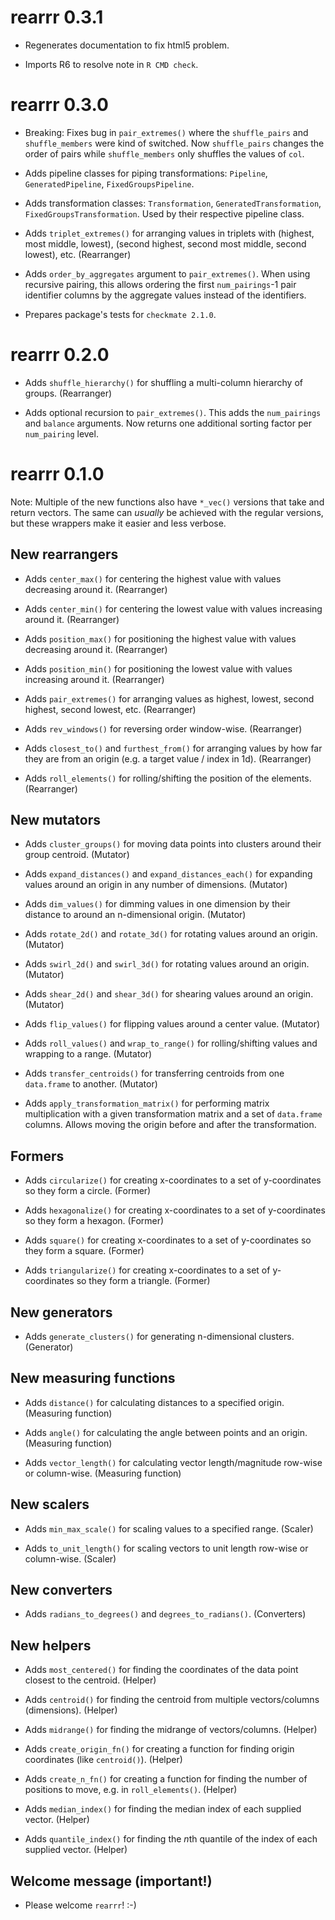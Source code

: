 
# rearrr 0.3.1

* Regenerates documentation to fix html5 problem.

* Imports R6 to resolve note in `R CMD check`.

# rearrr 0.3.0

* Breaking: Fixes bug in `pair_extremes()` where the `shuffle_pairs` and `shuffle_members` were kind of switched. Now `shuffle_pairs` changes the order of pairs while `shuffle_members` only shuffles the values of `col`.

* Adds pipeline classes for piping transformations: `Pipeline`, `GeneratedPipeline`, `FixedGroupsPipeline`.

* Adds transformation classes: `Transformation`, `GeneratedTransformation`, `FixedGroupsTransformation`. Used by their respective pipeline class.

* Adds `triplet_extremes()` for arranging values in triplets with (highest, most middle, lowest), (second highest, second most middle, second lowest), etc. (Rearranger)

* Adds `order_by_aggregates` argument to `pair_extremes()`. When using recursive pairing, this allows ordering the first `num_pairings`-1 pair identifier columns by the aggregate values instead of the identifiers.

* Prepares package's tests for `checkmate 2.1.0`.

# rearrr 0.2.0

* Adds `shuffle_hierarchy()` for shuffling a multi-column hierarchy of groups. (Rearranger)

* Adds optional recursion to `pair_extremes()`. This adds the `num_pairings` and `balance` arguments. Now returns one additional sorting factor per `num_pairing` level.

# rearrr 0.1.0

Note: Multiple of the new functions also have `*_vec()` versions that take and return vectors. The same can *usually* be achieved with the regular versions, but these wrappers make it easier and less verbose.

## New rearrangers

* Adds `center_max()` for centering the highest value with values decreasing around it. (Rearranger)

* Adds `center_min()` for centering the lowest value with values increasing around it. (Rearranger)

* Adds `position_max()` for positioning the highest value with values decreasing around it. (Rearranger)

* Adds `position_min()` for positioning the lowest value with values increasing around it. (Rearranger)

* Adds `pair_extremes()` for arranging values as highest, lowest, second highest, second lowest, etc. (Rearranger)

* Adds `rev_windows()` for reversing order window-wise. (Rearranger)

* Adds `closest_to()` and `furthest_from()` for arranging values by how far they are from an origin (e.g. a target value / index in 1d). (Rearranger)

* Adds `roll_elements()` for rolling/shifting the position of the elements. (Rearranger)


## New mutators

* Adds `cluster_groups()` for moving data points into clusters around their group centroid. (Mutator)

* Adds `expand_distances()` and `expand_distances_each()` for expanding values around an origin in any number of dimensions. (Mutator)

* Adds `dim_values()` for dimming values in one dimension by their distance to around an n-dimensional origin. (Mutator)

* Adds `rotate_2d()` and `rotate_3d()` for rotating values around an origin. (Mutator)

* Adds `swirl_2d()` and `swirl_3d()` for rotating values around an origin. (Mutator)

* Adds `shear_2d()` and `shear_3d()` for shearing values around an origin. (Mutator)

* Adds `flip_values()` for flipping values around a center value. (Mutator)

* Adds `roll_values()` and `wrap_to_range()` for rolling/shifting values and wrapping to a range. (Mutator)

* Adds `transfer_centroids()` for transferring centroids from one `data.frame` to another. (Mutator)

* Adds `apply_transformation_matrix()` for performing matrix multiplication with a given transformation matrix
and a set of `data.frame` columns. Allows moving the origin before and after the transformation.

## Formers

* Adds `circularize()` for creating x-coordinates to a set of y-coordinates so they form a circle. (Former)

* Adds `hexagonalize()` for creating x-coordinates to a set of y-coordinates so they form a hexagon. (Former)

* Adds `square()` for creating x-coordinates to a set of y-coordinates so they form a square. (Former)

* Adds `triangularize()` for creating x-coordinates to a set of y-coordinates so they form a triangle. (Former)


## New generators

* Adds `generate_clusters()` for generating n-dimensional clusters. (Generator)


## New measuring functions

* Adds `distance()` for calculating distances to a specified origin. (Measuring function)

* Adds `angle()` for calculating the angle between points and an origin. (Measuring function)

* Adds `vector_length()` for calculating vector length/magnitude row-wise or column-wise. (Measuring function)


## New scalers

* Adds `min_max_scale()` for scaling values to a specified range. (Scaler)

* Adds `to_unit_length()` for scaling vectors to unit length row-wise or column-wise. (Scaler)


## New converters

* Adds `radians_to_degrees()` and `degrees_to_radians()`. (Converters)


## New helpers

* Adds `most_centered()` for finding the coordinates of the data point closest to the centroid. (Helper)

* Adds `centroid()` for finding the centroid from multiple vectors/columns (dimensions). (Helper)

* Adds `midrange()` for finding the midrange of vectors/columns. (Helper)

* Adds `create_origin_fn()` for creating a function for finding origin coordinates (like `centroid()`). (Helper)

* Adds `create_n_fn()` for creating a function for finding the number of positions to move, e.g. in `roll_elements()`. (Helper)

* Adds `median_index()` for finding the median index of each supplied vector. (Helper)

* Adds `quantile_index()` for finding the *n*th quantile of the index of each supplied vector. (Helper)


## Welcome message (important!)

* Please welcome `rearrr`! :-)
